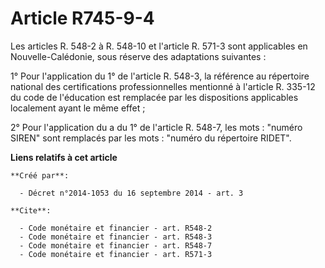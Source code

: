 # Article R745-9-4

Les articles R. 548-2 à R. 548-10 et l'article R. 571-3 sont applicables en Nouvelle-Calédonie, sous réserve des adaptations
suivantes : 

1° Pour l'application du 1° de l'article R. 548-3, la référence au répertoire national des certifications professionnelles
mentionné à l'article R. 335-12 du code de l'éducation est remplacée par les dispositions applicables localement ayant le
même effet ; 

2° Pour l'application du a du 1° de l'article R. 548-7, les mots : "numéro SIREN" sont remplacés par les mots : "numéro du
répertoire RIDET".

**Liens relatifs à cet article**

	**Créé par**:

	  - Décret n°2014-1053 du 16 septembre 2014 - art. 3

	**Cite**:

	  - Code monétaire et financier - art. R548-2
	  - Code monétaire et financier - art. R548-3
	  - Code monétaire et financier - art. R548-7
	  - Code monétaire et financier - art. R571-3
